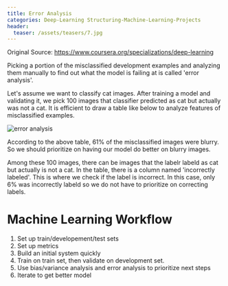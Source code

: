 ```yaml
---
title: Error Analysis
categories: Deep-Learning Structuring-Machine-Learning-Projects
header:
  teaser: /assets/teasers/7.jpg
---
```




Original Source: https://www.coursera.org/specializations/deep-learning



Picking a portion of the misclassified development examples and analyzing them manually to find out what the model is failing at is called 'error analysis'.

Let's assume we want to classify cat images. After training a model and validating it, we pick 100 images that classifier predicted as cat but actually was not a cat. It is efficient to draw a table like below to analyze features of misclassified examples.

![error analysis](https://lh3.googleusercontent.com/UCGCA3wy-U7Ov2IyxO4A_PGK0q5z0lV74sd-b_cTEBxVUbb2ahfKyXpKhfB16-R7laZNIb_6bgvtpNyrwBfTkXirOJ2OLstK84d-0sKdw8dJWPI70g5v_TCmJKphbW_CGMgrMRNGkw=w2400)

According to the above table, 61% of the misclassified images were blurry. So we should prioritize on having our model do better on blurry images.

Among these 100 images, there can be images that the labelr labeld as cat but actually is not a cat. In the table, there is a column named 'incorrectly labeled'. This is where we check if the label is incorrect. In this case, only 6% was incorrectly labeld so we do not have to prioritize on correcting labels.

# Machine Learning Workflow

1. Set up train/developement/test sets
2. Set up metrics
3. Build an initial system quickly
4. Train on train set, then validate on development set.
5. Use bias/variance analysis and error analysis to prioritize next steps
6. Iterate to get better model
